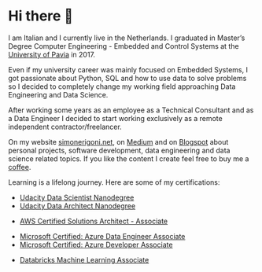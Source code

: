 # Hi there 👋

<!--
**simonerigoni/simonerigoni** is a ✨ _special_ ✨ repository because its `README.md` (this file) appears on your GitHub profile.

Here are some ideas to get you started:

- 🔭 I’m currently working on ...
- 🌱 I’m currently learning ...
- 👯 I’m looking to collaborate on ...
- 🤔 I’m looking for help with ...
- 💬 Ask me about ...
- 📫 How to reach me: ...
- 😄 Pronouns: ...
- ⚡ Fun fact: ...
-->

I am Italian and I currently live in the Netherlands. I graduated in Master’s Degree Computer Engineering - Embedded and Control Systems at the [University of Pavia](https://web.unipv.it/) in 2017.

Even if my university career was mainly focused on Embedded Systems, I got passionate about Python, SQL and how to use data to solve problems so I decided to completely change my working field approaching Data Engineering and Data Science.

After working some years as an employee as a Technical Consultant and as a Data Engineer I decided to start working exclusively as a remote independent contractor/freelancer.

On my website [simonerigoni.net](http://www.simonerigoni.net), on [Medium](https://medium.com/@simone-rigoni01) and on [Blogspot](https://simonerigoni01.blogspot.com/) about personal projects, software development, data engineering and data science related topics. If you like the content I create feel free to buy me a [coffee](https://www.buymeacoffee.com/simonerigoni).

Learning is a lifelong journey. Here are some of my certifications:
- [Udacity Data Scientist Nanodegree](https://www.udacity.com/certificate/e/c57a3650-1917-11e9-9717-2b962bc64e44)
- [Udacity Data Architect Nanodegree](https://www.udacity.com/certificate/WGUCWDDL)
<!--- [AWS Certified Cloud Practitioner](https://www.credly.com/badges/7a23b2b0-8930-4409-b63a-3460ea040311)-->
- [AWS Certified Solutions Architect - Associate](https://www.credly.com/badges/895f124c-d78f-4bc0-8960-e9a9c390602f)
<!--- [Microsoft Certified: Azure Fundamentals](https://learn.microsoft.com/en-us/users/simonerigoni-3699/credentials/63ECBD76F6BAE9D8)-->
- [Microsoft Certified: Azure Data Engineer Associate](https://learn.microsoft.com/en-us/users/simonerigoni-3699/credentials/66B926D183CDF3CA)
- [Microsoft Certified: Azure Developer Associate](https://learn.microsoft.com/en-us/users/simonerigoni-3699/credentials/E408E6A4212099A4)
<!--- [Databricks Fundamentals](https://credentials.databricks.com/9db42d55-132f-47e5-aabb-cb97efbece37)-->
- [Databricks Machine Learning Associate](https://credentials.databricks.com/67ad7225-dbba-44fe-9f82-b11c9b4880ab)
